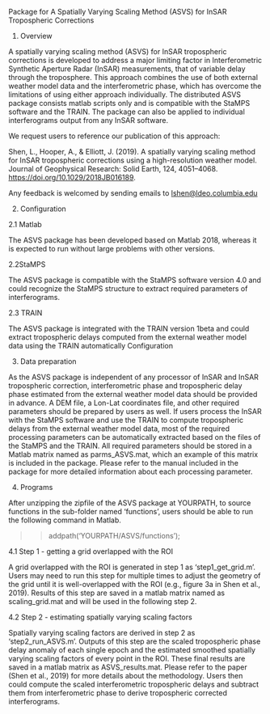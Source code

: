 Package for A Spatially Varying Scaling Method (ASVS) for InSAR Tropospheric Corrections

1. Overview 

A spatially varying scaling method (ASVS) for InSAR tropospheric corrections is developed to address a
major limiting factor in Interferometric Synthetic Aperture Radar (InSAR) measurements, that of variable delay
through the troposphere. This approach combines the use of both external weather model data and the
interferometric phase, which has overcome the limitations of using either approach individually.
The distributed ASVS package consists matlab scripts only and is compatible with the StaMPS software and
the TRAIN. The package can also be applied to individual interferograms output from any InSAR software.

We request users to reference our publication of this approach:

Shen, L., Hooper, A., & Elliott, J. (2019). A spatially varying scaling method for InSAR tropospheric corrections using a
high-resolution weather model. Journal of Geophysical Research: Solid Earth, 124, 4051–4068.
https://doi.org/10.1029/2018JB016189.

Any feedback is welcomed by sending emails to lshen@ldeo.columbia.edu

2. Configuration

2.1 Matlab

The ASVS package has been developed based on Matlab 2018, whereas it is expected to run without large
problems with other versions.

2.2StaMPS

The ASVS package is compatible with the StaMPS software version 4.0 and could recognize the StaMPS
structure to extract required parameters of interferograms.

2.3 TRAIN

The ASVS package is integrated with the TRAIN version 1beta and could extract tropospheric delays
computed from the external weather model data using the TRAIN automatically
Configuration

3. Data preparation

As the ASVS package is independent of any processor of InSAR and InSAR tropospheric correction,
interferometric phase and tropospheric delay phase estimated from the external weather model data should
be provided in advance. A DEM file, a Lon-Lat coordinates file, and other required parameters should be
prepared by users as well. If users process the InSAR with the StaMPS software and use the TRAIN to
compute tropospheric delays from the external weather model data, most of the required processing
parameters can be automatically extracted based on the files of the StaMPS and the TRAIN.
All required parameters should be stored in a Matlab matrix named as parms_ASVS.mat, which an example
of this matrix is included in the package. Please refer to the manual included in the package for more detailed information about each processing parameter.

4. Programs

After unzipping the zipfile of the ASVS package at YOURPATH, to source functions in the sub-folder named
‘functions’, users should be able to run the following command in Matlab.
>> addpath(‘YOURPATH/ASVS/functions’);

4.1 Step 1 - getting a grid overlapped with the ROI

A grid overlapped with the ROI is generated in step 1 as ‘step1_get_grid.m’. Users may need to run this
step for multiple times to adjust the geometry of the grid until it is well-overlapped with the ROI (e.g.,
figure 3a in Shen et al., 2019). Results of this step are saved in a matlab matrix named as
scaling_grid.mat and will be used in the following step 2.

4.2 Step 2 - estimating spatially varying scaling factors

Spatially varying scaling factors are derived in step 2 as ‘step2_run_ASVS.m’. Outputs of this step are
the scaled tropospheric phase delay anomaly of each single epoch and the estimated smoothed spatially
varying scaling factors of every point in the ROI. These final results are saved in a matlab matrix as
ASVS_results.mat. Please refer to the paper (Shen et al., 2019) for more details about the methodology.
Users then could compute the scaled interferometric tropospheric delays and subtract them from
interferometric phase to derive tropospheric corrected interferograms.
